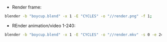 - Render frame:
```bash
blender -b "boycup.blend" -x 1 -E "CYCLES" -o "//render.png" -f 1;
```
- REnder animation/video 1-240:
```bash
blender -b "boycup.blend" -x 1 -E "CYCLES" -o "//render.mkv" -s 0 -e 240 -a;
```

